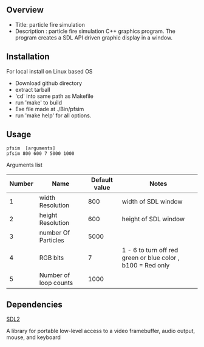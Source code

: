 
Overview
--------------------------------------------
* Title: particle fire simulation
* Description : particle fire simulation C++ graphics program. 
The program creates a SDL API driven graphic display in a window.


Installation
-----------------------------------------------
For local install on Linux based OS 

* Download github directory
* extract tarball
* 'cd' into same path as Makefile
* run 'make'  to build
* Exe file made at ./Bin/pfsim 
* run 'make help' for all options. 

Usage
------------------------------------------

```
pfsim  [arguments]
pfsim 800 600 7 5000 1000
```

Arguments list

| Number | Name | Default value | Notes  | 
| -------- | ----------- | ----------- | ----------- |
| 1 | width Resolution | 800 | width of SDL window | 
| 2 | height Resolution| 600 | height of SDL window | 
| 3 | number Of Particles |  5000 |  | 
| 4 | RGB bits | 7 | 1 - 6 to turn off red green or blue color , b100 = Red only | 
| 5 | Number of loop counts | 1000 |  

Dependencies
--------------------
[SDL2](https://en.wikipedia.org/wiki/Simple_DirectMedia_Layer)

A library for portable low-level access to a video framebuffer, audio output, mouse, and keyboard 
